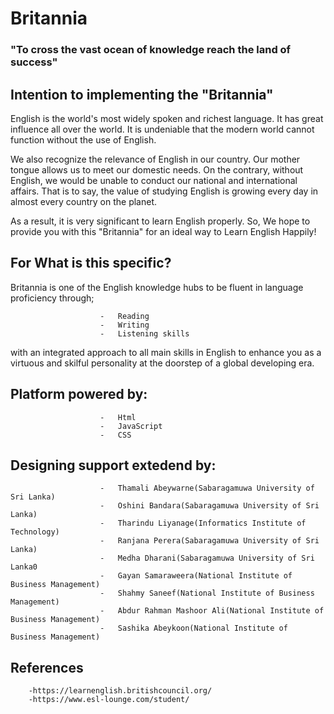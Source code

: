 # Britannia
### "To cross the vast ocean of knowledge reach the land of success"

## Intention to implementing the "Britannia"

English is the world's most widely spoken and richest language. It has great influence all over the world. It is undeniable that the modern world cannot function without the use of English. 

We also recognize the relevance of English in our country. Our mother tongue allows us to meet our domestic needs. On the contrary, without English, we would be unable to conduct our national and international affairs. That is to say, the value of studying English is growing every day in almost every country on the planet.

As a result, it is very significant to learn English properly. So, We hope to provide you with this "Britannia" for an ideal way to Learn English Happily!

## For What is this specific?

Britannia is one of the English knowledge hubs to be fluent in language proficiency through;

                        -   Reading
                        -   Writing
                        -   Listening skills 
                        
with an integrated approach to all main skills in English to enhance you as a virtuous and skilful personality at the doorstep of a global developing era.

## Platform powered by:

                        -   Html
                        -   JavaScript
                        -   CSS

## Designing support extedend by:

                        -   Thamali Abeywarne(Sabaragamuwa University of Sri Lanka)
                        -   Oshini Bandara(Sabaragamuwa University of Sri Lanka)
                        -   Tharindu Liyanage(Informatics Institute of Technology)
                        -   Ranjana Perera(Sabaragamuwa University of Sri Lanka)
                        -   Medha Dharani(Sabaragamuwa University of Sri Lanka0
                        -   Gayan Samaraweera(National Institute of Business Management)
                        -   Shahmy Saneef(National Institute of Business Management)
                        -   Abdur Rahman Mashoor Ali(National Institute of Business Management)
                        -   Sashika Abeykoon(National Institute of Business Management)

## References
        -https://learnenglish.britishcouncil.org/
        -https://www.esl-lounge.com/student/
